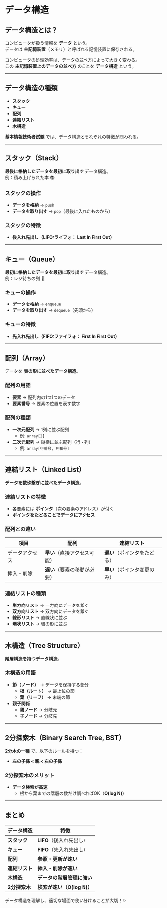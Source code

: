 # データ構造

## データ構造とは？
コンピュータが扱う情報を **データ** という。  
データは **主記憶装置**（メモリ）と呼ばれる記憶装置に保存される。  

コンピュータの処理効率は、データの並べ方によって大きく変わる。  
この **主記憶装置上のデータの並べ方** のことを **データ構造** という。

---

## データ構造の種類
- **スタック**
- **キュー**
- **配列**
- **連結リスト**
- **木構造**

**基本情報技術者試験** では、データ構造とそれぞれの特徴が問われる。

---

## スタック（Stack）
**最後に格納したデータを最初に取り出す** データ構造。  
例：積み上げられた本 📚

### スタックの操作
- **データを格納** → `push`
- **データを取り出す** → `pop`（最後に入れたものから）

### スタックの特徴
- **後入れ先出し（LIFO:ライフォ： Last In First Out）**

---

## キュー（Queue）
**最初に格納したデータを最初に取り出す** データ構造。  
例：レジ待ちの列 🏪

### キューの操作
- **データを格納** → `enqueue`
- **データを取り出す** → `dequeue`（先頭から）

### キューの特徴
- **先入れ先出し（FIFO:ファイフォ： First In First Out）**

---

## 配列（Array）
データを **表の形に並べたデータ構造**。

### 配列の用語
- **要素** → 配列内の1つ1つのデータ
- **要素番号** → 要素の位置を表す数字

### 配列の種類
- **一次元配列** → 1列に並ぶ配列
  - 例: `array[2]`
- **二次元配列** → 縦横に並ぶ配列（行・列）
  - 例: `array[行番号, 列番号]`

---

## 連結リスト（Linked List）
**データを数珠繋ぎに並べたデータ構造**。

### 連結リストの特徴
- 各要素には **ポインタ**（次の要素のアドレス）が付く
- **ポインタをたどることでデータにアクセス**

### 配列との違い
| 項目 | 配列 | 連結リスト |
|------|------|------------|
| データアクセス | **早い**（直接アクセス可能） | **遅い**（ポインタをたどる） |
| 挿入・削除 | **遅い**（要素の移動が必要） | **早い**（ポインタ変更のみ） |

### 連結リストの種類
- **単方向リスト** → 一方向にデータを繋ぐ
- **双方向リスト** → 双方向にデータを繋ぐ
- **線形リスト** → 直線状に並ぶ
- **環状リスト** → 環の形に並ぶ

---

## 木構造（Tree Structure）
**階層構造を持つデータ構造**。

### 木構造の用語
- **節（ノード）** → データを保持する部分
  - **根（ルート）** → 最上位の節
  - **葉（リーフ）** → 末端の節
- **親子関係**
  - **親ノード** → 分岐元
  - **子ノード** → 分岐先

---

## 2分探索木（Binary Search Tree, BST）
**2分木の一種** で、以下のルールを持つ：
- **左の子孫 < 親 < 右の子孫**

### 2分探索木のメリット
- **データ検索が高速**
  - 根から葉までの階層の数だけ調べればOK（**O(log N)**）

---

## まとめ
| データ構造 | 特徴 |
|------------|------------------|
| **スタック** | **LIFO**（後入れ先出し） |
| **キュー** | **FIFO**（先入れ先出し） |
| **配列** | **参照・更新が速い** |
| **連結リスト** | **挿入・削除が速い** |
| **木構造** | **データの階層管理に強い** |
| **2分探索木** | **検索が速い（O(log N)）** |

データ構造を理解し、適切な場面で使い分けることが大切！✨
